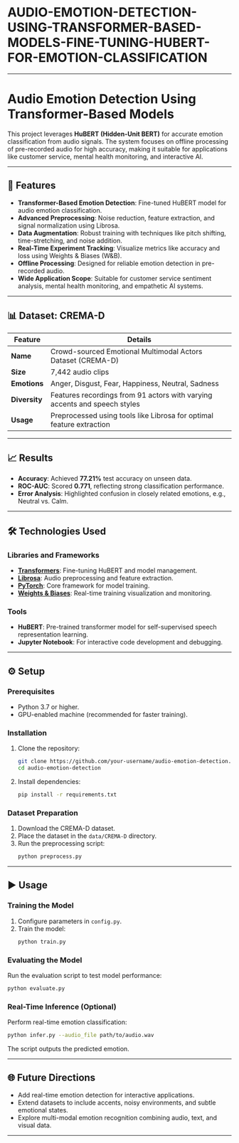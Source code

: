 # AUDIO-EMOTION-DETECTION-USING-TRANSFORMER-BASED-MODELS-FINE-TUNING-HUBERT-FOR-EMOTION-CLASSIFICATION

---

# Audio Emotion Detection Using Transformer-Based Models

This project leverages **HuBERT (Hidden-Unit BERT)** for accurate emotion classification from audio signals. The system focuses on offline processing of pre-recorded audio for high accuracy, making it suitable for applications like customer service, mental health monitoring, and interactive AI.

---

## 🚀 Features

- **Transformer-Based Emotion Detection**: Fine-tuned HuBERT model for audio emotion classification.
- **Advanced Preprocessing**: Noise reduction, feature extraction, and signal normalization using Librosa.
- **Data Augmentation**: Robust training with techniques like pitch shifting, time-stretching, and noise addition.
- **Real-Time Experiment Tracking**: Visualize metrics like accuracy and loss using Weights & Biases (W&B).
- **Offline Processing**: Designed for reliable emotion detection in pre-recorded audio.
- **Wide Application Scope**: Suitable for customer service sentiment analysis, mental health monitoring, and empathetic AI systems.

---

## 📊 Dataset: CREMA-D

| **Feature**              | **Details**                                                                 |
|--------------------------|-----------------------------------------------------------------------------|
| **Name**                 | Crowd-sourced Emotional Multimodal Actors Dataset (CREMA-D)               |
| **Size**                 | 7,442 audio clips                                                         |
| **Emotions**             | Anger, Disgust, Fear, Happiness, Neutral, Sadness                         |
| **Diversity**            | Features recordings from 91 actors with varying accents and speech styles |
| **Usage**                | Preprocessed using tools like Librosa for optimal feature extraction      |

---

## 📈 Results

- **Accuracy**: Achieved **77.21%** test accuracy on unseen data.
- **ROC-AUC**: Scored **0.771**, reflecting strong classification performance.
- **Error Analysis**: Highlighted confusion in closely related emotions, e.g., Neutral vs. Calm.

---

## 🛠️ Technologies Used

### Libraries and Frameworks
- **[Transformers](https://huggingface.co/transformers/)**: Fine-tuning HuBERT and model management.
- **[Librosa](https://librosa.org/)**: Audio preprocessing and feature extraction.
- **[PyTorch](https://pytorch.org/)**: Core framework for model training.
- **[Weights & Biases](https://wandb.ai/)**: Real-time training visualization and monitoring.

### Tools
- **HuBERT**: Pre-trained transformer model for self-supervised speech representation learning.
- **Jupyter Notebook**: For interactive code development and debugging.

---

## ⚙️ Setup

### Prerequisites
- Python 3.7 or higher.
- GPU-enabled machine (recommended for faster training).

### Installation
1. Clone the repository:
   ```bash
   git clone https://github.com/your-username/audio-emotion-detection.git
   cd audio-emotion-detection
   ```
2. Install dependencies:
   ```bash
   pip install -r requirements.txt
   ```

### Dataset Preparation
1. Download the CREMA-D dataset.
2. Place the dataset in the `data/CREMA-D` directory.
3. Run the preprocessing script:
   ```bash
   python preprocess.py
   ```

---

## ▶️ Usage

### Training the Model
1. Configure parameters in `config.py`.
2. Train the model:
   ```bash
   python train.py
   ```

### Evaluating the Model
Run the evaluation script to test model performance:
   ```bash
   python evaluate.py
   ```

### Real-Time Inference (Optional)
Perform real-time emotion classification:
   ```bash
   python infer.py --audio_file path/to/audio.wav
   ```
   The script outputs the predicted emotion.

---

## 🌐 Future Directions

- Add real-time emotion detection for interactive applications.
- Extend datasets to include accents, noisy environments, and subtle emotional states.
- Explore multi-modal emotion recognition combining audio, text, and visual data.

---
